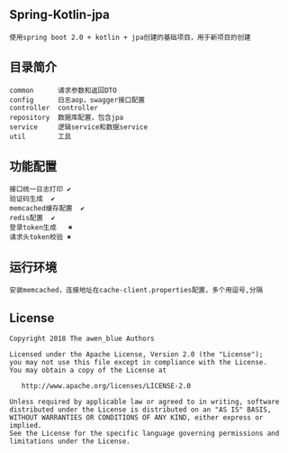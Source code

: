## Spring-Kotlin-jpa

    使用spring boot 2.0 + kotlin + jpa创建的基础项目，用于新项目的创建
    



## 目录简介

    common      请求参数和返回DTO 
    config      日志aop，swagger接口配置 
    controller  controller 
    repository  数据库配置，包含jpa
    service     逻辑service和数据service 
    util        工具



## 功能配置

    接口统一日志打印 ✔
    验证码生成  ✔
    memcached缓存配置  ✔
    redis配置  ✔
    登录token生成   ✖
    请求头token校验 ✖
    
## 运行环境

    安装memcached，连接地址在cache-client.properties配置，多个用逗号,分隔

## License

    Copyright 2018 The awen_blue Authors

    Licensed under the Apache License, Version 2.0 (the "License");
    you may not use this file except in compliance with the License.
    You may obtain a copy of the License at

       http://www.apache.org/licenses/LICENSE-2.0

    Unless required by applicable law or agreed to in writing, software
    distributed under the License is distributed on an "AS IS" BASIS,
    WITHOUT WARRANTIES OR CONDITIONS OF ANY KIND, either express or implied.
    See the License for the specific language governing permissions and
    limitations under the License.